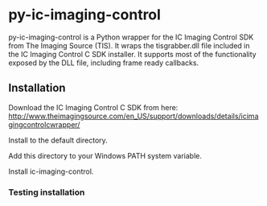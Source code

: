 # py-ic-imaging-control

py-ic-imaging-control is a Python wrapper for the IC Imaging Control SDK from The Imaging Source (TIS). It wraps the tisgrabber.dll file included in the IC Imaging Control C SDK installer. It supports most of the functionality exposed by the DLL file, including frame ready callbacks.

## Installation

Download the IC Imaging Control C SDK from here: http://www.theimagingsource.com/en_US/support/downloads/details/icimagingcontrolcwrapper/

Install to the default directory.

Add this directory to your Windows PATH system variable.

Install ic-imaging-control.

### Testing installation 

